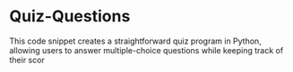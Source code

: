 # Quiz-Questions
This code snippet creates a straightforward quiz program in Python, allowing users to answer multiple-choice questions while keeping track of their scor
